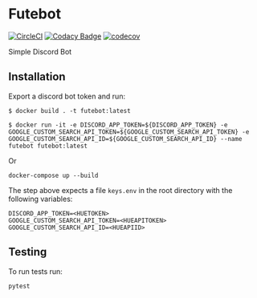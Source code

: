 # Futebot

[![CircleCI](https://circleci.com/gh/mrisoli/futebot/tree/master.svg?style=svg)](https://circleci.com/gh/mrisoli/futebot/tree/master)
[![Codacy Badge](https://api.codacy.com/project/badge/Grade/8aad709b46e74762a946811c009d92b7)](https://www.codacy.com/manual/mrisoli/futebot?utm_source=github.com&amp;utm_medium=referral&amp;utm_content=mrisoli/futebot&amp;utm_campaign=Badge_Grade)
[![codecov](https://codecov.io/gh/mrisoli/futebot/branch/master/graph/badge.svg)](https://codecov.io/gh/mrisoli/futebot)

Simple Discord Bot

## Installation

Export a discord bot token and run:

```
$ docker build . -t futebot:latest

$ docker run -it -e DISCORD_APP_TOKEN=${DISCORD_APP_TOKEN} -e GOOGLE_CUSTOM_SEARCH_API_TOKEN=${GOOGLE_CUSTOM_SEARCH_API_TOKEN} -e GOOGLE_CUSTOM_SEARCH_API_ID=${GOOGLE_CUSTOM_SEARCH_API_ID} --name futebot futebot:latest
```

Or

```
docker-compose up --build
```
The step above expects a file `keys.env` in the root directory with the following variables:
```.env
DISCORD_APP_TOKEN=<HUETOKEN>
GOOGLE_CUSTOM_SEARCH_API_TOKEN=<HUEAPITOKEN>
GOOGLE_CUSTOM_SEARCH_API_ID=<HUEAPIID>
```

## Testing

To run tests run:

```
pytest
```

